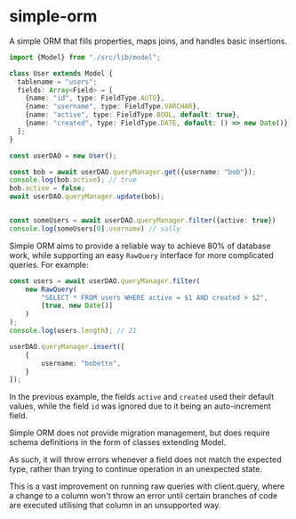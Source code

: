 # simple-orm

A simple ORM that fills properties, maps joins, and handles basic insertions.

```typescript
import {Model} from "./src/lib/model";

class User extends Model {
  tablename = "users";
  fields: Array<Field> = [
    {name: "id", type: FieldType.AUTO},
    {name: "username", type: FieldType.VARCHAR},
    {name: "active", type: FieldType.BOOL, default: true},
    {name: "created", type: FieldType.DATE, default: () => new Date()}
  ];
}

const userDAO = new User();

const bob = await userDAO.queryManager.get({username: "bob"});
console.log(bob.active); // true
bob.active = false;
await userDAO.queryManager.update(bob);


const someUsers = await userDAO.queryManager.filter({active: true})
console.log(someUsers[0].username) // sally
```

Simple ORM aims to provide a reliable way to achieve 80% of database work, while supporting an easy `RawQuery` interface for more complicated queries. For example:

```typescript
const users = await userDAO.queryManager.filter(
    new RawQuery(
        "SELECT * FROM users WHERE active = $1 AND created > $2", 
        [true, new Date()]
    )
);
console.log(users.length); // 21

userDAO.queryManager.insert([
    {
        username: "bobette",
    }
]);

```

In the previous example, the fields `active` and `created` used their default values, while the field `id` was ignored due to it being an auto-increment field.

Simple ORM does not provide migration management, but does require schema definitions in the form of classes extending Model. 

As such, it will throw errors whenever a field does not match the expected type, rather than trying to continue operation in an unexpected state. 

This is a vast improvement on running raw queries with client.query, where a change to a column won't throw an error until certain branches of code are executed utilising that column in an unsupported way.


